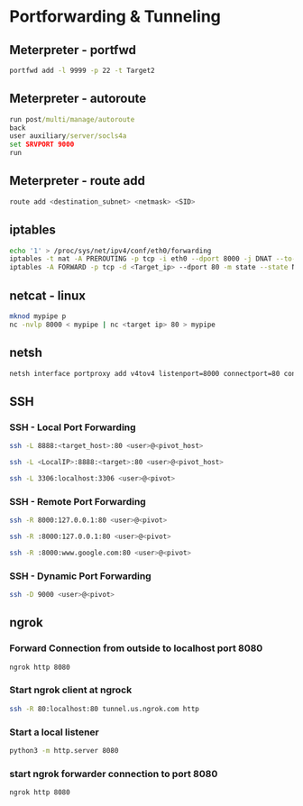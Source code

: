 # Portforwarding & Tunneling
## Meterpreter - portfwd
```bash
portfwd add -l 9999 -p 22 -t Target2
```
## Meterpreter - autoroute
```cmd
run post/multi/manage/autoroute
back
user auxiliary/server/socls4a
set SRVPORT 9000
run
```
## Meterpreter - route add
```bash
route add <destination_subnet> <netmask> <SID>
```

## iptables
```bash
echo '1' > /proc/sys/net/ipv4/conf/eth0/forwarding
iptables -t nat -A PREROUTING -p tcp -i eth0 --dport 8000 -j DNAT --to-destination <target_ip>:<port>
iptables -A FORWARD -p tcp -d <Target_ip> --dport 80 -m state --state NEW,ESTABLISHED,RELATED -j ACCEPT
```

## netcat - linux
```bash
mknod mypipe p
nc -nvlp 8000 < mypipe | nc <target ip> 80 > mypipe
```

## netsh
```cmd
netsh interface portproxy add v4tov4 listenport=8000 connectport=80 connectaddress=<target IP>
```
## SSH
### SSH - Local Port Forwarding
```bash
ssh -L 8888:<target_host>:80 <user>@<pivot_host>
```
```bash
ssh -L <LocalIP>:8888:<target>:80 <user>@<pivot_host>
```
```bash
ssh -L 3306:localhost:3306 <user>@<pivot>
```
### SSH - Remote Port Forwarding
```bash
ssh -R 8000:127.0.0.1:80 <user>@<pivot>
```
```bash
ssh -R :8000:127.0.0.1:80 <user>@<pivot>
```
```bash
ssh -R :8000:www.google.com:80 <user>@<pivot>
```
### SSH - Dynamic Port Forwarding
```bash
ssh -D 9000 <user>@<pivot>
```

## ngrok
### Forward Connection from outside to localhost port 8080
```cmd
ngrok http 8080
```
### Start ngrok client at ngrock
```bash
ssh -R 80:localhost:80 tunnel.us.ngrok.com http
```
### Start a local listener
```bash
python3 -m http.server 8080
```
### start ngrok forwarder connection to port 8080
```basg
ngrok http 8080
```